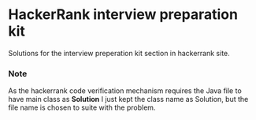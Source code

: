 # HackerRank interview preparation kit
Solutions for the interview preperation kit section in hackerrank site.
### Note
As the hackerrank code verification mechanism requires the Java file to have main class as **Solution** 
I just kept the class name as Solution, but the file name is chosen to suite with the problem.
